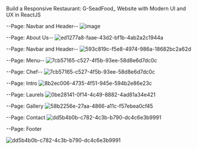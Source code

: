 Build a Responsive Restaurant: G-SeadFood_ Website with Modern UI and UX in ReactJS


--Page: Navbar and Header--
![image](https://user-images.githubusercontent.com/115808120/233787382-c5c095a5-0a27-497a-b43b-bdba7e7aa7d3.png)

--Page: About Us--
![ed1277a8-faae-43d2-bf1b-4ab2a2c1944a](https://user-images.githubusercontent.com/115808120/233787679-4cd395a5-054f-4a0c-b31d-b0b529ddb22f.png)

--Page: Navbar and Header--
![593c819c-f5e8-4974-986a-18682bc2a62d](https://user-images.githubusercontent.com/115808120/233787737-d3b18c07-037f-4540-b3b4-c83b7181cc2b.png)

--Page: Menu--
![7cb57165-c527-4f5b-93ee-58d8e6d7dc0c](https://user-images.githubusercontent.com/115808120/233787750-32423bcf-4e33-400e-bb7e-c3412b8006a0.png)

--Page: Chef--
![7cb57165-c527-4f5b-93ee-58d8e6d7dc0c](https://user-images.githubusercontent.com/115808120/233787768-b61d1875-d888-43fa-b827-287f8d3dab96.png)

--Page: Intro
![8b2ec006-4735-4f51-945e-594b2e86e23c](https://user-images.githubusercontent.com/115808120/233787783-a2b7825a-3738-4e59-98d6-42f24d761c2e.png)

--Page: Laurels
![0be28141-0f14-4c49-8882-4ad81a34e421](https://user-images.githubusercontent.com/115808120/233787786-0273c818-ae2c-444c-b7b0-96cd9971184c.png)

--Page: Gallery
![58b2256e-27aa-4866-a11c-f57ebea0cf45](https://user-images.githubusercontent.com/115808120/233787851-18934bb7-0744-4bf1-9c6f-4a111b4cc5a2.png)

--Page: Contact
![dd5b4b0b-c782-4c3b-b790-dc4c6e3b9991](https://user-images.githubusercontent.com/115808120/233787854-e2c9dc9d-cc19-476c-9691-104c14f69c8a.png)

--Page: Footer

![dd5b4b0b-c782-4c3b-b790-dc4c6e3b9991](https://user-images.githubusercontent.com/115808120/233787856-3947b8a6-061c-48fc-ba0e-3f04744d1f74.png)

